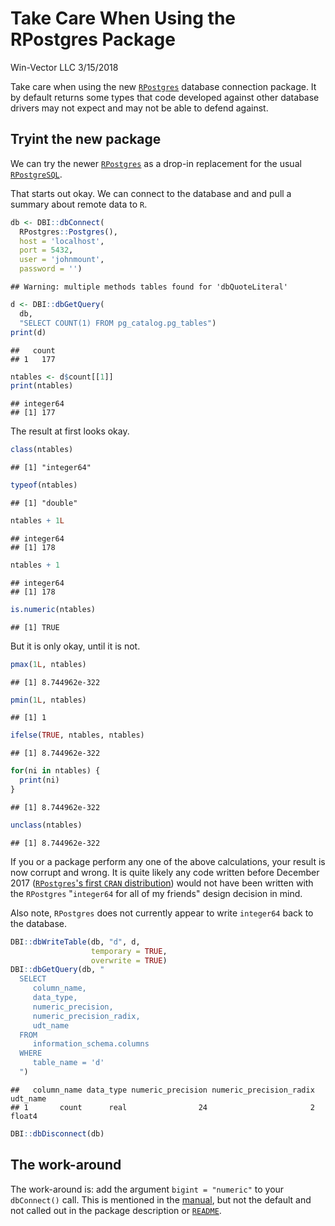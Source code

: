 Take Care When Using the RPostgres Package
================
Win-Vector LLC
3/15/2018

Take care when using the new [`RPostgres`](https://CRAN.R-project.org/package=RPostgres) database connection package. It by default returns some types that code developed against other database drivers may not expect and may not be able to defend against.

Tryint the new package
----------------------

We can try the newer [`RPostgres`](https://CRAN.R-project.org/package=RPostgres) as a drop-in replacement for the usual [`RPostgreSQL`](https://CRAN.R-project.org/package=RPostgreSQL).

That starts out okay. We can connect to the database and and pull a summary about remote data to `R`.

``` r
db <- DBI::dbConnect(
  RPostgres::Postgres(),
  host = 'localhost',
  port = 5432,
  user = 'johnmount',
  password = '')
```

    ## Warning: multiple methods tables found for 'dbQuoteLiteral'

``` r
d <- DBI::dbGetQuery(
  db, 
  "SELECT COUNT(1) FROM pg_catalog.pg_tables")
print(d)
```

    ##   count
    ## 1   177

``` r
ntables <- d$count[[1]]
print(ntables)
```

    ## integer64
    ## [1] 177

The result at first looks okay.

``` r
class(ntables)
```

    ## [1] "integer64"

``` r
typeof(ntables)
```

    ## [1] "double"

``` r
ntables + 1L
```

    ## integer64
    ## [1] 178

``` r
ntables + 1
```

    ## integer64
    ## [1] 178

``` r
is.numeric(ntables)
```

    ## [1] TRUE

But it is only okay, until it is not.

``` r
pmax(1L, ntables)
```

    ## [1] 8.744962e-322

``` r
pmin(1L, ntables)
```

    ## [1] 1

``` r
ifelse(TRUE, ntables, ntables)
```

    ## [1] 8.744962e-322

``` r
for(ni in ntables) {
  print(ni)
}
```

    ## [1] 8.744962e-322

``` r
unclass(ntables)
```

    ## [1] 8.744962e-322

If you or a package perform any one of the above calculations, your result is now corrupt and wrong. It is quite likely any code written before December 2017 ([`RPostgres`'s first `CRAN` distribution](https://cran.rstudio.com/src/contrib/Archive/RPostgres/)) would not have been written with the `RPostgres` "`integer64` for all of my friends" design decision in mind.

Also note, `RPostgres` does not currently appear to write `integer64` back to the database.

``` r
DBI::dbWriteTable(db, "d", d, 
                  temporary = TRUE, 
                  overwrite = TRUE)
DBI::dbGetQuery(db, "
  SELECT 
     column_name, 
     data_type, 
     numeric_precision, 
     numeric_precision_radix,
     udt_name
  FROM 
     information_schema.columns 
  WHERE 
     table_name = 'd'
  ")
```

    ##   column_name data_type numeric_precision numeric_precision_radix udt_name
    ## 1       count      real                24                       2   float4

``` r
DBI::dbDisconnect(db)
```

The work-around
---------------

The work-around is: add the argument `bigint = "numeric"` to your `dbConnect()` call. This is mentioned in the [manual](https://cran.r-project.org/web/packages/RPostgres/RPostgres.pdf), but not the default and not called out in the package description or [`README`](https://cran.r-project.org/web/packages/RPostgres/README.html).
